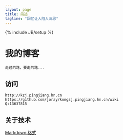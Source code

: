 ```yaml
---
layout: page
title: 简述
tagline: "回忆让人陷入沉思"
---
```

{% include JB/setup %}

# 我的博客

    走过的路，要走的路...

## 访问
    http://kzj.pingjiang.hn.cn
    https://github.com/joray/kongzj.pingjiang.hn.cn/wiki
    Q:13637815

 
## 关于技术

[Markdown 格式](https://github.com/adam-p/markdown-here/wiki/Markdown-Cheatsheet)
